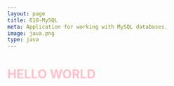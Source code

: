 ```yaml
---
layout: page
title: 618-MySQL
meta: Application for working with MySQL databases.
image: java.png
type: java
---
```

<h1 style='color: pink'>
HELLO WORLD
</h1>